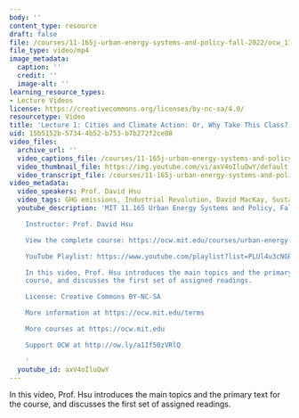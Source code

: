 ```yaml
---
body: ''
content_type: resource
draft: false
file: /courses/11-165j-urban-energy-systems-and-policy-fall-2022/ocw_11165_lecture01_2202sep07_360p_16_9.mp4
file_type: video/mp4
image_metadata:
  caption: ''
  credit: ''
  image-alt: ''
learning_resource_types:
- Lecture Videos
license: https://creativecommons.org/licenses/by-nc-sa/4.0/
resourcetype: Video
title: 'Lecture 1: Cities and Climate Action: Or, Why Take This Class?'
uid: 15b5152b-5734-4b52-b753-b7b272f2ce08
video_files:
  archive_url: ''
  video_captions_file: /courses/11-165j-urban-energy-systems-and-policy-fall-2022/1yHUnqYtd2dW1OMLvxk6K1raiuiewGISO_transcript.webvtt
  video_thumbnail_file: https://img.youtube.com/vi/axV4oIluQwY/default.jpg
  video_transcript_file: /courses/11-165j-urban-energy-systems-and-policy-fall-2022/1yHUnqYtd2dW1OMLvxk6K1raiuiewGISO_transcript.pdf
video_metadata:
  video_speakers: Prof. David Hsu
  video_tags: GHG emissions, Industrial Revolution, David MacKay, Sustainable Energy
  youtube_description: 'MIT 11.165 Urban Energy Systems and Policy, Fall 2022

    Instructor: Prof. David Hsu

    View the complete course: https://ocw.mit.edu/courses/urban-energy-systems-and-policy-fall-2022/

    YouTube Playlist: https://www.youtube.com/playlist?list=PLUl4u3cNGP63SEOB1q95TFs0hwyf1d7BG

    In this video, Prof. Hsu introduces the main topics and the primary text for the
    course, and discusses the first set of assigned readings.

    License: Creative Commons BY-NC-SA

    More information at https://ocw.mit.edu/terms

    More courses at https://ocw.mit.edu

    Support OCW at http://ow.ly/a1If50zVRlQ

    '
  youtube_id: axV4oIluQwY
---
```

In this video, Prof. Hsu introduces the main topics and the primary text for the course, and discusses the first set of assigned readings.